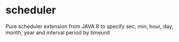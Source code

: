# scheduler
Pure scheduler extension from JAVA 8 to specify sec, min, hour, day, month, year and interval period by timeunit
